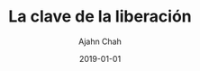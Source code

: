 ---
author: "Ajahn Chah"
title: "La clave de la liberación"
booktitle: "La clave de la liberación"
source: "http://abhayagiri.org"
license: "Copyright 2016, forestsangha.org"
publisher: "dhammamagga"
date: 2019-01-01
pubyear: 2008-2016 
weight: 38
draft: false
---